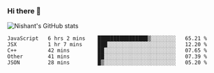 ### Hi there 👋

<!--
**phoenixx1/phoenixx1** is a ✨ _special_ ✨ repository because its `README.md` (this file) appears on your GitHub profile.

Here are some ideas to get you started:

- 🔭 I’m currently working on ...
- 🌱 I’m currently learning ...
- 👯 I’m looking to collaborate on ...
- 🤔 I’m looking for help with ...
- 💬 Ask me about ...
- 📫 How to reach me: ...
- 😄 Pronouns: ...
- ⚡ Fun fact: ...
-->

![Nishant's GitHub stats](https://github-readme-stats.vercel.app/api?username=phoenixx1&count_private=true)   
<!--START_SECTION:waka-->
```text
JavaScript   6 hrs 2 mins    ████████████████▒░░░░░░░░   65.21 % 
JSX          1 hr 7 mins     ███░░░░░░░░░░░░░░░░░░░░░░   12.20 % 
C++          42 mins         ██░░░░░░░░░░░░░░░░░░░░░░░   07.65 % 
Other        41 mins         ██░░░░░░░░░░░░░░░░░░░░░░░   07.39 % 
JSON         28 mins         █▒░░░░░░░░░░░░░░░░░░░░░░░   05.20 % 
```
<!--END_SECTION:waka-->
